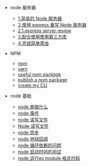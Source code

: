 - node 服务器

  - [1.简易的 Node 服务器](node/simple-http-server.md)
  - [2.使用 express 重写 Node 服务器](node/simple-express-server.md)
  - [2.1.express server review](node/express-server-code.md)
  - [3.配合使用使用第三方库](node/use-third-pard.md)
  - [4.完成简单爬虫](node/simple-creeper.md)

- NPM

  - [npm](node/npm.md)
  - [yarn](node/yarn-CLI.md.md)
  - [useful npm package](node/useful-node.md)
  - [publish a npm package](node/publish-your-npm-package.md)
  - [create my CLI](node/my_useful_CLI.md)


- node 基础

  - [node 能做什么](node/node-can-do.md)
  - [node 事件](node/node-event.md)
  - [node 读写文件](node/node-i-o.md)
  - [Node 读写文件](node/read-write.md)
  - [node 异步](node/asynchronous.md)
  - [node 地狱回调](node/callback-hell.md)
  - [node 循环依赖的问题](node/circular-dependencies.md)
  - [node 启动时间的测试](node/node-process-uptime.md)
  - [node 运行es module 格式代码](node/node-run-es-module.md)
  <!-- - [node 定时器和 mac 系统通知](node/node-timeing-task.md) -->

